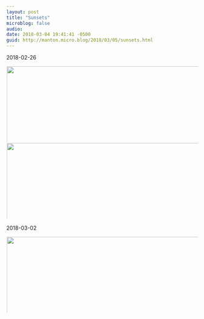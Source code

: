 ```yaml
---
layout: post
title: "Sunsets"
microblog: false
audio: 
date: 2018-03-04 19:41:41 -0500
guid: http://manton.micro.blog/2018/03/05/sunsets.html
---
```


2018-02-26

<a href="http://manton.micro.blog/uploads/2018/9ffe541c7c.jpg"><img src="http://manton.micro.blog/uploads/2018/9ffe541c7c.jpg" width="450" height="600" style="display: inline-block; max-height: 200px; width: auto; padding: 1px;" class="sunlit_image" /></a><a href="http://manton.micro.blog/uploads/2018/685b871c15.jpg"><img src="http://manton.micro.blog/uploads/2018/685b871c15.jpg" width="450" height="600" style="display: inline-block; max-height: 200px; width: auto; padding: 1px;" class="sunlit_image" /></a>





2018-03-02

<a href="http://manton.micro.blog/uploads/2018/70c0011fa4.jpg"><img src="http://manton.micro.blog/uploads/2018/70c0011fa4.jpg" width="450" height="600" style="display: inline-block; max-height: 200px; width: auto; padding: 1px;" class="sunlit_image" /></a>






